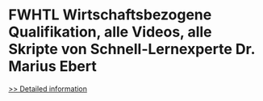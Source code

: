 # FWHTL Wirtschaftsbezogene Qualifikation, alle Videos, alle Skripte von Schnell-Lernexperte Dr. Marius Ebert
[>> Detailed information](https://secure.shareit.com/shareit/product.html?productid=300774649&affiliateid=200057808)